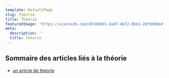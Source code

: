 ```yaml
---
template: DefaultPage
slug: theorie
title: Théorie
featuredImage: 'https://ucarecdn.com/453d68d1-dad7-4b72-8bb1-28fd690e4f89/'
meta:
  description: ''
  title: théorie
---
```

## Sommaire des articles liés à la théorie

* [un article de théorie](https://francaisavecdan.netlify.app/posts/un-troisieme-article-test/)
